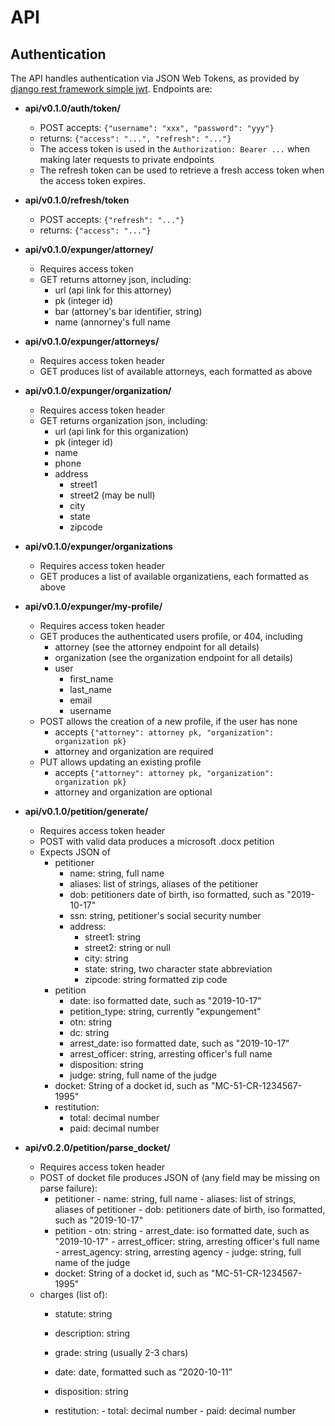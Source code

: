 # API

## Authentication

The API handles authentication via JSON Web Tokens, as provided by [django rest
framework simple
jwt](https://github.com/davesque/django-rest-framework-simplejwt).  Endpoints
are:

- **api/v0.1.0/auth/token/**
    - POST accepts: `{"username": "xxx", "password": "yyy"}`
    - returns: `{"access": "...", "refresh": "..."}`
    - The access token is used in the `Authorization: Bearer ...`
      when making later requests to private endpoints
    - The refresh token can be used to retrieve a fresh access token when the
      access token expires.
- **api/v0.1.0/refresh/token**
    - POST accepts: `{"refresh": "..."}`
    - returns: `{"access": "..."}`

- **api/v0.1.0/expunger/attorney/<pk>**
    - Requires access token
    - GET returns attorney json, including:
        - url (api link for this attorney)
        - pk (integer id)
        - bar (attorney's bar identifier, string)
        - name (annorney's full name

- **api/v0.1.0/expunger/attorneys/**
    - Requires access token header
    - GET produces list of available attorneys, each formatted as above

- **api/v0.1.0/expunger/organization/<pk>**
    - Requires access token header
    - GET returns organization json, including:
        - url (api link for this organization)
        - pk (integer id)
        - name
        - phone
        - address
            - street1
            - street2 (may be null)
            - city
            - state
            - zipcode

- **api/v0.1.0/expunger/organizations**
    - Requires access token header
    - GET produces a list of available organizatiens, each formatted as above

- **api/v0.1.0/expunger/my-profile/**
    - Requires access token header
    - GET produces the authenticated users profile, or 404, including
        - attorney (see the attorney endpoint for all details)
        - organization (see the organization endpoint for all details)
        - user
            - first_name
            - last_name
            - email
            - username
    - POST allows the creation of a new profile, if the user has none
        - accepts `{"attorney": attorney pk, "organization": organization pk}`
        - attorney and organization are required
    - PUT allows updating an existing profile
        - accepts `{"attorney": attorney pk, "organization": organization pk}`
        - attorney and organization are optional

- **api/v0.1.0/petition/generate/**
    - Requires access token header
    - POST with valid data produces a microsoft .docx petition
    - Expects JSON of
        - petitioner
            - name: string, full name
            - aliases: list of strings, aliases of the petitioner
            - dob: petitioners date of birth, iso formatted, such as
                   "2019-10-17"
            - ssn: string, petitioner's social security number
            - address:
                - street1: string
                - street2: string or null
                - city: string
                - state: string, two character state abbreviation
                - zipcode: string formatted zip code
        - petition
            - date: iso formatted date, such as "2019-10-17"
            - petition_type: string, currently "expungement"
            - otn: string
            - dc: string
            - arrest_date: iso formatted date, such as "2019-10-17"
            - arrest_officer: string, arresting officer's full name
            - disposition: string
            - judge: string, full name of the judge
        - docket: String of a docket id, such as "MC-51-CR-1234567-1995"
        - restitution:
            - total: decimal number
            - paid: decimal number

- **api/v0.2.0/petition/parse_docket/**
    - Requires access token header
    - POST of docket file produces JSON of (any field may be missing on parse
      failure):
        - petitioner
                - name: string, full name
                - aliases: list of strings, aliases of petitioner
                - dob: petitioners date of birth, iso formatted, such as
                       "2019-10-17"
        - petition
                - otn: string
                - arrest_date: iso formatted date, such as "2019-10-17"
                - arrest_officer: string, arresting officer's full name
                - arrest_agency: string, arresting agency
                - judge: string, full name of the judge
        - docket: String of a docket id, such as "MC-51-CR-1234567-1995"
    - charges (list of):
        - statute: string
        - description: string
        - grade: string (usually 2-3 chars)
        - date: date, formatted such as “2020-10-11”
        - disposition: string

        - restitution:
                - total: decimal number
                - paid: decimal number
